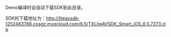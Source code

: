 Demo编译时会自动下载SDK到此目录。

SDK的下载地址为：http://liteavsdk-1252463788.cosgz.myqcloud.com/6.5/TXLiteAVSDK_Smart_iOS_6.5.7273.zip
